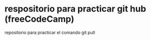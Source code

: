 # respositorio para practicar git hub (freeCodeCamp)
repositorio para practicar el comando git pull
